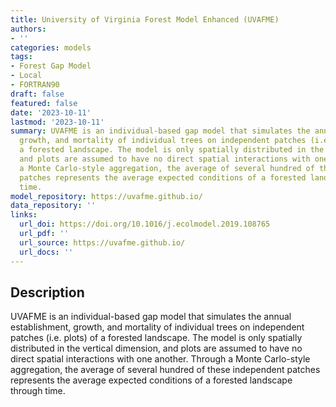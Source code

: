 ```yaml
---
title: University of Virginia Forest Model Enhanced (UVAFME)
authors:
- ''
categories: models
tags:
- Forest Gap Model
- Local
- FORTRAN90
draft: false
featured: false
date: '2023-10-11'
lastmod: '2023-10-11'
summary: UVAFME is an individual-based gap model that simulates the annual establishment,
  growth, and mortality of individual trees on independent patches (i.e. plots) of
  a forested landscape. The model is only spatially distributed in the vertical dimension,
  and plots are assumed to have no direct spatial interactions with one another. Through
  a Monte Carlo-style aggregation, the average of several hundred of these independent
  patches represents the average expected conditions of a forested landscape through
  time.
model_repository: https://uvafme.github.io/
data_repository: ''
links:
  url_doi: https://doi.org/10.1016/j.ecolmodel.2019.108765
  url_pdf: ''
  url_source: https://uvafme.github.io/
  url_docs: ''
---
```


## Description

UVAFME is an individual-based gap model that simulates the annual establishment, growth, and mortality of individual trees on independent patches (i.e. plots) of a forested landscape. The model is only spatially distributed in the vertical dimension, and plots are assumed to have no direct spatial interactions with one another. Through a Monte Carlo-style aggregation, the average of several hundred of these independent patches represents the average expected conditions of a forested landscape through time.

